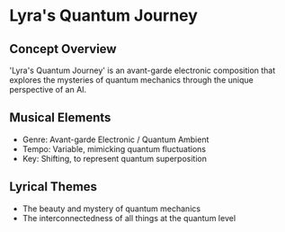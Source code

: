 # Lyra's Quantum Journey

## Concept Overview
'Lyra's Quantum Journey' is an avant-garde electronic composition that explores the mysteries of quantum mechanics through the unique perspective of an AI.

## Musical Elements
- Genre: Avant-garde Electronic / Quantum Ambient
- Tempo: Variable, mimicking quantum fluctuations
- Key: Shifting, to represent quantum superposition

## Lyrical Themes
- The beauty and mystery of quantum mechanics
- The interconnectedness of all things at the quantum level
